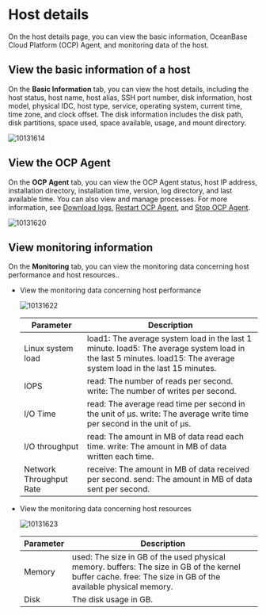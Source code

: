 Host details
=================================

On the host details page, you can view the basic information, OceanBase Cloud Platform (OCP) Agent, and monitoring data of the host.

View the basic information of a host
---------------------------------------------------------

On the **Basic Information** tab, you can view the host details, including the host status, host name, host alias, SSH port number, disk information, host model, physical IDC, host type, service, operating system, current time, time zone, and clock offset. The disk information includes the disk path, disk partitions, space used, space available, usage, and mount directory.

![10131614](https://help-static-aliyun-doc.aliyuncs.com/assets/img/en-US/3814306461/p338355.png)

View the OCP Agent
---------------------------------------

On the **OCP Agent** tab, you can view the OCP Agent status, host IP address, installation directory, installation time, version, log directory, and last available time. You can also view and manage processes. For more information, see [Download logs](../../400.manage-clusters/300.basic-operations/1500.download-log.md), [Restart OCP Agent](../../600.management-host/400.restart-the-ocp-agent.md), and [Stop OCP Agent](../../600.management-host/500.stop-the-ocp-agent.md).

![10131620](https://help-static-aliyun-doc.aliyuncs.com/assets/img/en-US/3814306461/p338364.png)

View monitoring information
------------------------------------------------

On the **Monitoring** tab, you can view the monitoring data concerning host performance and host resources..

* View the monitoring data concerning host performance

  ![10131622](https://help-static-aliyun-doc.aliyuncs.com/assets/img/en-US/3814306461/p338366.png)


  |        Parameter        |                                                                                            Description                                                                                             |
  |-------------------------|----------------------------------------------------------------------------------------------------------------------------------------------------------------------------------------------------|
  | Linux system load       | load1: The average system load in the last 1 minute. load5: The average system load in the last 5 minutes. load15: The average system load in the last 15 minutes. |
  | IOPS                    | read: The number of reads per second.  write: The number of writes per second.                                                                                                     |
  | I/O Time                | read: The average read time per second in the unit of µs.  write: The average write time per second in the unit of µs.                                                             |
  | I/O throughput          | read: The amount in MB of data read each time.  write: The amount in MB of data written each time.                                                                                 |
  | Network Throughput Rate | receive: The amount in MB of data received per second.  send: The amount in MB of data sent per second.                                                                            |





* View the monitoring data concerning host resources

  ![10131623](https://help-static-aliyun-doc.aliyuncs.com/assets/img/en-US/4814306461/p338367.png)


  | Parameter |                                                                                          Description                                                                                           |
  |-----------|------------------------------------------------------------------------------------------------------------------------------------------------------------------------------------------------|
  | Memory    | used: The size in GB of the used physical memory.  buffers: The size in GB of the kernel buffer cache.  free: The size in GB of the available physical memory. |
  | Disk      | The disk usage in GB.                                                                                                                                                                          |
